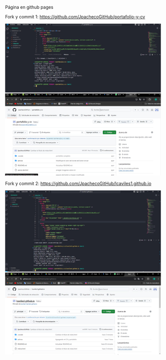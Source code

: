 Página en github pages 

Fork y commit 1: https://github.com/JpachecoGitHub/portafolio-y-cv

<img src="assets/imgs/Captura de pantalla 2024-09-20 220949.jpg" alt="captura de img fork y commit #1">

<img src="assets/imgs/Captura de pantalla 2024-09-20 222642.jpg" alt="captura de img fork y commit #2">

Fork y commit 2: https://github.com/JpachecoGitHub/lcaviles1.github.io

<img src="assets/imgs/Captura de pantalla 2024-09-20 222500.jpg" alt="captura de img fork y commit #3">

<img src="assets/imgs/Captura de pantalla 2024-09-20 222602.jpg" alt="captura de img fork y commit #4">

